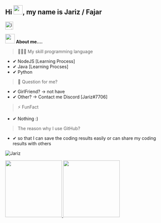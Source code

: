 ## Hi <img src="https://github.com/TheDudeThatCode/TheDudeThatCode/blob/master/Assets/Hi.gif" width="29px">, my name is Jariz / Fajar 
<a href="https://www.instagram.com/riz.ig/" target="blank"><img align="center" src="https://image.flaticon.com/icons/png/128/174/174855.png" alt="insta_ovindu" height="25px" width="25px" /></a>


<img src="https://media.giphy.com/media/iY8CRBdQXODJSCERIr/giphy.gif" width="30px">&nbsp;**About me....**
> 🧑🏻‍💻 My skill programming language 
- ✔ NodeJS [Learning Process]
- ✔ Java [Learning Procses]
- ✔ Python
> 💬 Question for me?
- ✔ GirlFriend? -> not have
- ✔ Other? -> Contact me Discord [Jariz#7706]
> ⚡ FunFact
- ✔ Nothing :)

> The reason why I use GitHub?
- ✔ so that I can save the coding results easily or can share my coding results with others

<p align=left> <img src=https://komarev.com/ghpvc/?username=J-yriz alt=Jariz /> </p>

<a href="https://github.com/J-yriz">
  <img height="180em" src="https://github-readme-stats-eight-theta.vercel.app/api?username=J-yriz&show_icons=true&theme=algolia&include_all_commits=true&count_private=true"/>
  <img height="180em" src="https://github-readme-stats-eight-theta.vercel.app/api/top-langs/?username=J-yriz&layout=compact&langs_count=8&theme=algolia"/>
</a>
